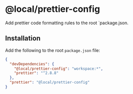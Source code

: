 # @local/prettier-config

Add prettier code formatting rules to the root `package.json.

## Installation

Add the following to the root `package.json` file:

```json
{
  "devDependencies": {
    "@local/prettier-config": "workspace:*",
    "prettier": "^2.8.8"
  },
  "prettier": "@local/prettier-config"
}
```
